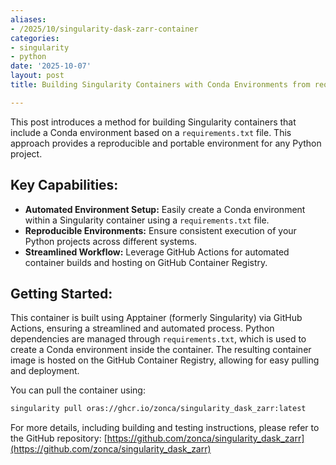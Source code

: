 ```yaml
---
aliases:
- /2025/10/singularity-dask-zarr-container
categories:
- singularity
- python
date: '2025-10-07'
layout: post
title: Building Singularity Containers with Conda Environments from requirements.txt

---
```


This post introduces a method for building Singularity containers that include a Conda environment based on a `requirements.txt` file. This approach provides a reproducible and portable environment for any Python project.

## Key Capabilities:

*   **Automated Environment Setup:** Easily create a Conda environment within a Singularity container using a `requirements.txt` file.
*   **Reproducible Environments:** Ensure consistent execution of your Python projects across different systems.
*   **Streamlined Workflow:** Leverage GitHub Actions for automated container builds and hosting on GitHub Container Registry.

## Getting Started:

This container is built using Apptainer (formerly Singularity) via GitHub Actions, ensuring a streamlined and automated process. Python dependencies are managed through `requirements.txt`, which is used to create a Conda environment inside the container. The resulting container image is hosted on the GitHub Container Registry, allowing for easy pulling and deployment.

You can pull the container using:
```bash
singularity pull oras://ghcr.io/zonca/singularity_dask_zarr:latest
```

For more details, including building and testing instructions, please refer to the GitHub repository: [https://github.com/zonca/singularity_dask_zarr](https://github.com/zonca/singularity_dask_zarr)